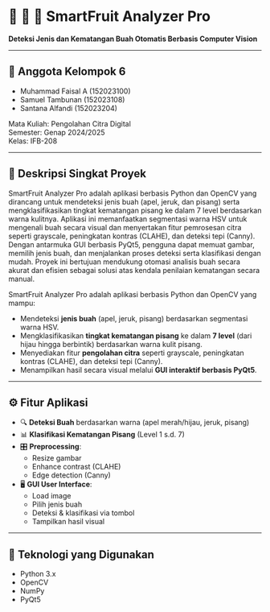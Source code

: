 # 🍌 🍎 🍊  SmartFruit Analyzer Pro

**Deteksi Jenis dan Kematangan Buah Otomatis Berbasis Computer Vision**

---

## 👥 Anggota Kelompok 6
- Muhammad Faisal A (152023100)
- Samuel Tambunan (152023108)
- Santana Alfandi (152023204)

Mata Kuliah: Pengolahan Citra Digital  
Semester: Genap 2024/2025  
Kelas: IFB-208

---

## 📌 Deskripsi Singkat Proyek

SmartFruit Analyzer Pro adalah aplikasi berbasis Python dan OpenCV yang dirancang untuk mendeteksi jenis buah (apel, jeruk, dan pisang) serta mengklasifikasikan tingkat kematangan pisang ke dalam 7 level berdasarkan warna kulitnya. Aplikasi ini memanfaatkan segmentasi warna HSV untuk mengenali buah secara visual dan menyertakan fitur pemrosesan citra seperti grayscale, peningkatan kontras (CLAHE), dan deteksi tepi (Canny). Dengan antarmuka GUI berbasis PyQt5, pengguna dapat memuat gambar, memilih jenis buah, dan menjalankan proses deteksi serta klasifikasi dengan mudah. Proyek ini bertujuan mendukung otomasi analisis buah secara akurat dan efisien sebagai solusi atas kendala penilaian kematangan secara manual.

SmartFruit Analyzer Pro adalah aplikasi berbasis Python dan OpenCV yang mampu:
- Mendeteksi **jenis buah** (apel, jeruk, pisang) berdasarkan segmentasi warna HSV.
- Mengklasifikasikan **tingkat kematangan pisang** ke dalam **7 level** (dari hijau hingga berbintik) berdasarkan warna kulit pisang.
- Menyediakan fitur **pengolahan citra** seperti grayscale, peningkatan kontras (CLAHE), dan deteksi tepi (Canny).
- Menampilkan hasil secara visual melalui **GUI interaktif berbasis PyQt5**.

---

## ⚙️ Fitur Aplikasi

- 🔍 **Deteksi Buah** berdasarkan warna (apel merah/hijau, jeruk, pisang)
- 📊 **Klasifikasi Kematangan Pisang** (Level 1 s.d. 7)
- 🎛️ **Preprocessing**:
  - Resize gambar
  - Enhance contrast (CLAHE)
  - Edge detection (Canny)
- 🖥️ **GUI User Interface**:
  - Load image
  - Pilih jenis buah
  - Deteksi & klasifikasi via tombol
  - Tampilkan hasil visual

---

## 🧠 Teknologi yang Digunakan

- Python 3.x
- OpenCV
- NumPy
- PyQt5



